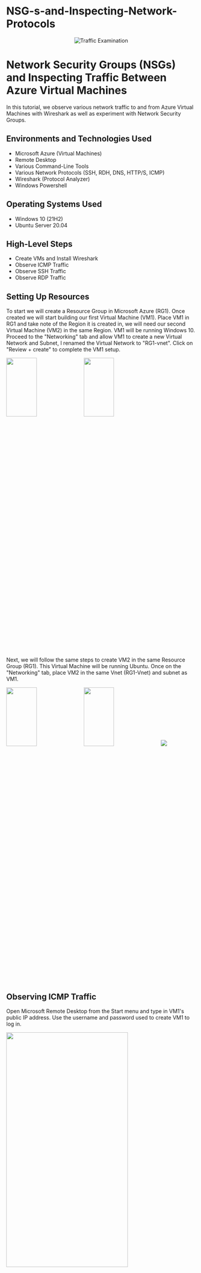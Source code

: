 # NSG-s-and-Inspecting-Network-Protocols
<p align="center">
<img src="https://i.imgur.com/Ua7udoS.png" alt="Traffic Examination"/>
</p>

<h1>Network Security Groups (NSGs) and Inspecting Traffic Between Azure Virtual Machines</h1>
In this tutorial, we observe various network traffic to and from Azure Virtual Machines with Wireshark as well as experiment with Network Security Groups. <br />


<h2>Environments and Technologies Used</h2>

- Microsoft Azure (Virtual Machines)
- Remote Desktop
- Various Command-Line Tools
- Various Network Protocols (SSH, RDH, DNS, HTTP/S, ICMP)
- Wireshark (Protocol Analyzer)
- Windows Powershell

<h2>Operating Systems Used </h2>

- Windows 10 (21H2)
- Ubuntu Server 20.04

<h2>High-Level Steps</h2>

- Create VMs and Install Wireshark
- Observe ICMP Traffic 
- Observe SSH Traffic  
- Observe RDP Traffic

<h2>Setting Up Resources</h2>

<p>
To start we will create a Resource Group in Microsoft Azure (RG1). Once created we will start building our first Virtual Machine (VM1). Place VM1 in RG1 and take note of the Region it is created in, we will need our second Virtual Machine (VM2) in the same Region. VM1 will be running Windows 10. Proceed to the "Networking" tab and allow VM1 to create a new Virtual Network and Subnet, I renamed the Virtual Network to "RG1-vnet". Click on "Review + create" to complete the VM1 setup.
<p>
<img src="https://imgur.com/3e1sKAg.png" height="20%" width="40%"> <img src="https://imgur.com/U3JrHy9.png" height="20%" width="40%">
<p></p>
Next, we will follow the same steps to create VM2 in the same Resource Group (RG1). This Virtual Machine will be running Ubuntu. Once on the "Networking" tab, place VM2 in the same Vnet (RG1-Vnet) and subnet as VM1.
<p>
<img src="https://imgur.com/OSiGDY3.png" height="20%" width="40%"> <img src="https://imgur.com/ZlMXuTg.png" height="20%" width="40%">
<img src=".png">
</p>
<p>
<h2>Observing ICMP Traffic</h2>

<p>
Open Microsoft Remote Desktop from the Start menu and type in VM1's public IP address. Use the username and password used to create VM1 to log in.
<p>
<img src="https://imgur.com/xHkVimc.png" height="40%" width="80%">
<p></p>
Inside VM1 we will now install Wireshark by searching "download Wireshark" on Google. Proceed through the setup instructions using the standard configurations. Open Wireshark from the Start menu.
<p>
<img src="https://imgur.com/eu8FolK.png" height="20%" width="40%"> <img src="https://imgur.com/drDIZlP.png" height="20%" width="40%">
<p></p>
Click the Run icon at the top left of the page (the shark fin icon) to observe all traffic occurring in VM1. At the top of the page type "icmp" in the search bar to filter the results to only see ICMP traffic. Currently, there is no ICMP traffic in VM1.
<p>
<img src="https://imgur.com/KW78nMM.png" height="20%" width="40%"> <img src="https://imgur.com/TNiPBmm.png" height="20%" width="40%">
<p></p>
Now we will attempt to Ping VM2 from VM1. Obtain VM2's private IP address(10.0.0.5) from Azure. Open PowerShell from the Start menu in VM1 and type in "ping 10.0.0.5". The pings are successful because VM1 and VM2 are in the same Virtual Network. Open Wireshark again and observe the ICMP traffic (ping and reply) between the Virtual Machines.
<p>
<img src="https://imgur.com/lKCOkiV.png" height="20%" width="40%"> <img src="https://imgur.com/hlbA0Yf.png" height="20%" width="40%">
<p></p>
Open Powershell again and attempt to ping Google by typing "ping www.google.com -4", the -4 in the command line forces Powershell to use Google's IPv4. Open Wireshark again to observe the ICMP traffic between VM1 and Google.
<p>
<img src="https://imgur.com/ioaaeAZ.png" height="20%" width="40%"> <img src="https://imgur.com/fNlPJYK.png" height="20%" width="40%">
<p></p>
Next we will initiate a perpetual ping between VM1 and VM2. In PowerShell type in "ping 10.0.0.5 -t", -t signifies a perpetual ping. We can also view this perpetual ping in Wireshark.
<p>
<img src="https://imgur.com/xGJ08HL.png" height="20%" width="40%"> <img src="https://imgur.com/iqlKUom.png" height="20%" width="40%">
<p></p>
In Azure we will open the Network Security Groups and disable inbound ICMP traffic for VM2. Type "Network Security Groups" in the search bar and select "VM2-nsg", select Settings>Inbound Security Rules on the left menu, click on Add Rule. Change the Protocol to ICMP, the Priority to any number smaller than 300 (to give this rule the highest priority), and rename the rule.
<p>
<img src="https://imgur.com/LXgJCyt.png" height="40%" width="80%">
<p></p>
Now all inbound ICMP traffic to VM2 is denied. In PowerShell this is denoted by "Request timed out" and in Wireshark by only seeing requests with no replies.
<p>
<img src="https://imgur.com/rTiCeaI.png" height="20%" width="40%">  <img src="https://imgur.com/owvcyqF.png" height="20%" width="40%">
<p></p>

<h2>Observing SSH Traffic</h2>

<p>
Delete the Inbound rule for ICMP in Azure. In VM1, open Wireshark and filter for SSH traffic. Open PowerShell and SSH into VM2 using it's private IP address (ssh username@ip address). Answer 'yes" to the question asked and type in the password for VM2. You are now in VM2's SSH. Type in different Ubuntu commands are observe the traffic in Wireshark.
<p>
<img src="https://imgur.com/MiV6trP.png" height="40%" width="80%">
<p></p>
<h2>Observe DHCP Traffic</h2>

<p>
In VM1, open Wireshark and filter for DHCP traffic. Open PowerShell and enter "ipconfig /renew" to assign VM1 a new IP address. We can observe the DHCP traffic in Wireshark.
<p>
<img src="https://imgur.com/uG6BAfo.png" height="40%" width="80%">
<p></p>
<h2>Observe DNS Traffic</h2>

<p>
In Wireshark, filter for DNS traffic. In PowerShell, use "nslookup" to get IP addresses for different websites and observe the traffic in Wireshark.
<img src="https://imgur.com/wfurGwe.png" height="40%" width="80%">
<p></p>
<h2>Observe RDP Traffic</h2>

<p>
In Wireshark, filter for RDP traffic (tcp.port == 3389). There is non-stop spamming of traffic because we are actively using the Remote Desktop Protocol. Everything we do on our own computer or VM1 will show up in this traffic.
<p>
<img src="https://imgur.com/V8MAn7F.png" height="40%" width="80%">
